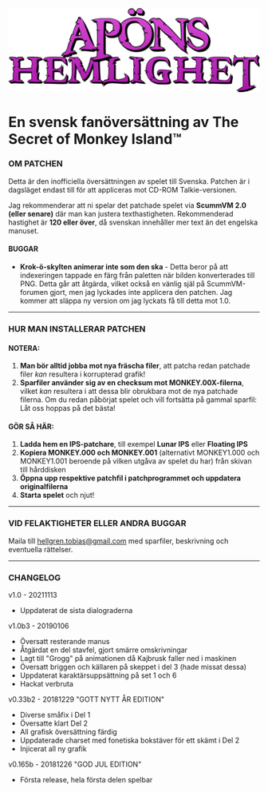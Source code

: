 <img src="logo.png">

# En svensk fanöversättning av The Secret of Monkey Island™

### OM PATCHEN

Detta är den inofficiella översättningen av spelet till Svenska.
Patchen är i dagsläget endast till för att appliceras mot CD-ROM Talkie-versionen.

Jag rekommenderar att ni spelar det patchade spelet via **ScummVM 2.0 (eller senare)** där man kan justera texthastigheten.
Rekommenderad hastighet är **120 eller över**, då svenskan innehåller mer text än det engelska manuset.

#### BUGGAR
* **Krok-ö-skylten animerar inte som den ska** - Detta beror på att indexeringen tappade en färg från paletten när bilden konverterades till PNG. Detta går att åtgärda, vilket också en vänlig själ på ScummVM-forumen gjort, men jag lyckades inte applicera den patchen. Jag kommer att släppa ny version om jag lyckats få till detta mot 1.0.

---
### HUR MAN INSTALLERAR PATCHEN

#### NOTERA:
1. **Man bör alltid jobba mot nya fräscha filer**, att patcha redan patchade filer *kan* resultera i korrupterad grafik!
2. **Sparfiler använder sig av en checksum mot MONKEY.00X-filerna**, vilket *kan* resultera i att dessa blir obrukbara mot de nya patchade filerna.
Om du redan påbörjat spelet och vill fortsätta på gammal sparfil: Låt oss hoppas på det bästa!

#### GÖR SÅ HÄR:
1. **Ladda hem en IPS-patchare**, till exempel **Lunar IPS** eller **Floating IPS**
2. **Kopiera MONKEY.000 och MONKEY.001** (alternativt MONKEY1.000 och MONKEY1.001
beroende på vilken utgåva av spelet du har) från skivan till hårddisken
3. **Öppna upp respektive patchfil i patchprogrammet och uppdatera originalfilerna**
4. **Starta spelet** och njut!

-------------------------------------------------------------------------------
### VID FELAKTIGHETER ELLER ANDRA BUGGAR
Maila till hellgren.tobias@gmail.com med sparfiler, beskrivning och eventuella rättelser.

-------------------------------------------------------------------------------
### CHANGELOG
v1.0 - 20211113
- Uppdaterat de sista dialograderna

v1.0b3 - 20190106
- Översatt resterande manus
- Åtgärdat en del stavfel, gjort smärre omskrivningar
- Lagt till "Grogg" på animationen då Kajbrusk faller ned i maskinen
- Översatt briggen och källaren på skeppet i del 3 (hade missat dessa)
- Uppdaterat karaktärsuppsättning på set 1 och 6
- Hackat verbruta

v0.33b2 - 20181229 "GOTT NYTT ÅR EDITION"
- Diverse småfix i Del 1
- Översatte klart Del 2
- All grafisk översättning färdig
- Uppdaterade charset med fonetiska bokstäver för ett skämt i Del 2
- Injicerat all ny grafik

v0.165b - 20181226 "GOD JUL EDITION"
- Första release, hela första delen spelbar
